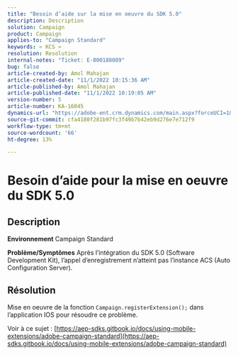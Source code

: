 ```yaml
---
title: "Besoin d’aide sur la mise en oeuvre du SDK 5.0"
description: Description
solution: Campaign
product: Campaign
applies-to: "Campaign Standard"
keywords: « KCS »
resolution: Resolution
internal-notes: "Ticket: E-000188089"
bug: false
article-created-by: Amol Mahajan
article-created-date: "11/1/2022 10:15:36 AM"
article-published-by: Amol Mahajan
article-published-date: "11/1/2022 10:19:05 AM"
version-number: 5
article-number: KA-16045
dynamics-url: "https://adobe-ent.crm.dynamics.com/main.aspx?forceUCI=1&pagetype=entityrecord&etn=knowledgearticle&id=5079b61d-ce59-ed11-9561-6045bd006a22"
source-git-commit: cfa4180f281b97fc3f49b7b42eb9d276e7e712f9
workflow-type: tm+mt
source-wordcount: '66'
ht-degree: 13%

---
```


# Besoin d’aide pour la mise en oeuvre du SDK 5.0

## Description

<b>Environnement</b>
Campaign Standard


<b>Problème/Symptômes</b>
Après l’intégration du SDK 5.0 (Software Development Kit), l’appel d’enregistrement n’atteint pas l’instance ACS (Auto Configuration Server).


## Résolution


Mise en oeuvre de la fonction `Campaign.registerExtension();` dans l’application IOS pour résoudre ce problème.

Voir à ce sujet : [https://aep-sdks.gitbook.io/docs/using-mobile-extensions/adobe-campaign-standard](https://aep-sdks.gitbook.io/docs/using-mobile-extensions/adobe-campaign-standard)
